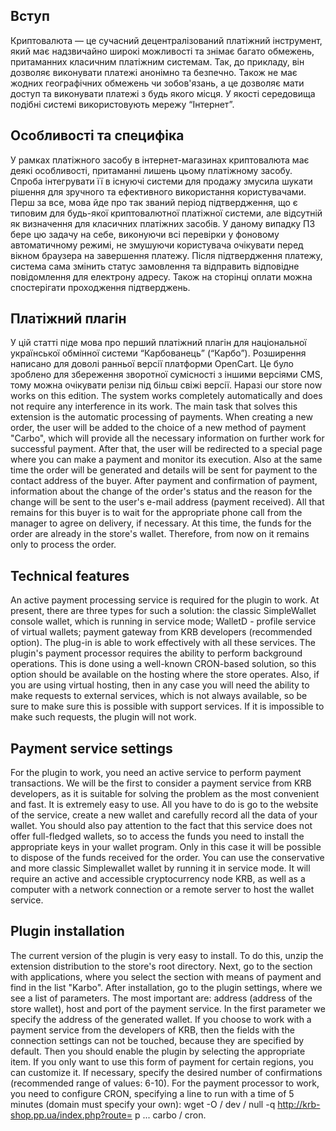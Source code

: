 ## Вступ
Криптовалюта — це сучасний децентралізований платіжний інструмент, який має надзвичайно широкі можливості та знімає багато обмежень, притаманних класичним платіжним системам. Так, до прикладу, він дозволяє виконувати платежі анонімно та безпечно. Також не має жодних географічних обмежень чи зобов'язань, а це дозволяє мати доступ та виконувати платежі з будь якого місця. У якості середовища подібні системі використовують мережу “Інтернет”.

## Особливості та специфіка
У рамках платіжного засобу в інтернет-магазинах криптовалюта має деякі особливості, притаманні лишень цьому платіжному засобу. Спроба інтегрувати її в існуючі системи для продажу змусила шукати рішення для зручного та ефективного використання користувачами. Перш за все, мова йде про так званий період підтвердження, що є типовим для будь-якої криптовалютної платіжної системи, але відсутній як визначення для класичних платіжних засобів. У даному випадку ПЗ бере цю задачу на себе, виконуючи всі перевірки у фоновому автоматичному режимі, не змушуючи користувача очікувати перед вікном браузера на завершення платежу. Після підтвердження платежу, система сама змінить статус замовлення та відправить відповідне повідомлення для електрону адресу. Також на сторінці оплати можна спостерігати проходження підтверджень.

## Платіжний плагін
У цій статті піде мова про перший платіжний плагін для національної української обмінної системи “Карбованець” (“Карбо”). Розширення написано для доволі ранньої версії платформи OpenCart. Це було зроблено для збереження зворотної сумісності з іншими версіями CMS, тому можна очікувати релізи під більш свіжі версії. Наразі our store now works on this edition.
The system works completely automatically and does not require any interference in its work. The main task that solves this extension is the automatic processing of payments. When creating a new order, the user will be added to the choice of a new method of payment "Carbo", which will provide all the necessary information on further work for successful payment. After that, the user will be redirected to a special page where you can make a payment and monitor its execution. Also at the same time the order will be generated and details will be sent for payment to the contact address of the buyer. After payment and confirmation of payment, information about the change of the order's status and the reason for the change will be sent to the user's e-mail address (payment received). All that remains for this buyer is to wait for the appropriate phone call from the manager to agree on delivery, if necessary. At this time, the funds for the order are already in the store's wallet. Therefore, from now on it remains only to process the order.

## Technical features
An active payment processing service is required for the plugin to work. At present, there are three types for such a solution: the classic SimpleWallet console wallet, which is running in service mode; WalletD - profile service of virtual wallets; payment gateway from KRB developers (recommended option). The plug-in is able to work effectively with all these services.
The plugin's payment processor requires the ability to perform background operations. This is done using a well-known CRON-based solution, so this option should be available on the hosting where the store operates. Also, if you are using virtual hosting, then in any case you will need the ability to make requests to external services, which is not always available, so be sure to make sure this is possible with support services. If it is impossible to make such requests, the plugin will not work. 

## Payment service settings
For the plugin to work, you need an active service to perform payment transactions. We will be the first to consider a payment service from KRB developers, as it is suitable for solving the problem as the most convenient and fast. It is extremely easy to use. All you have to do is go to the website of the service, create a new wallet and carefully record all the data of your wallet. You should also pay attention to the fact that this service does not offer full-fledged wallets, so to access the funds you need to install the appropriate keys in your wallet program. Only in this case it will be possible to dispose of the funds received for the order.
You can use the conservative and more classic Simplewallet wallet by running it in service mode. It will require an active and accessible cryptocurrency node KRB, as well as a computer with a network connection or a remote server to host the wallet service.

## Plugin installation
The current version of the plugin is very easy to install. To do this, unzip the extension distribution to the store's root directory. Next, go to the section with applications, where you select the section with means of payment and find in the list "Karbo". After installation, go to the plugin settings, where we see a list of parameters. The most important are: address (address of the store wallet), host and port of the payment service. In the first parameter we specify the address of the generated wallet. If you choose to work with a payment service from the developers of KRB, then the fields with the connection settings can not be touched, because they are specified by default. Then you should enable the plugin by selecting the appropriate item. If you only want to use this form of payment for certain regions, you can customize it. If necessary, specify the desired number of confirmations (recommended range of values: 6-10).
For the payment processor to work, you need to configure CRON, specifying a line to run with a time of 5 minutes (domain must specify your own): wget -O / dev / null -q http://krb-shop.pp.ua/index.php?route= p ... carbo / cron. 
